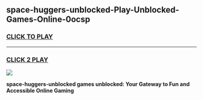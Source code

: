 
## space-huggers-unblocked-Play-Unblocked-Games-Online-0ocsp
<h3>
<a href="https://premium76.site?title=space-huggers-unblocked&ref=25A">CLICK TO PLAY</a></h3>
<hr>

<h3>
<a href="https://premium76.site?title=space-huggers-unblocked&ref=25A">CLICK 2 PLAY</a>
  
</h3>

<a href="https://premium76.site?title=space-huggers-unblocked&ref=25A"><img src="https://clearcache.store/games.png"></a>


**space-huggers-unblocked games unblocked: Your Gateway to Fun and Accessible Online Gaming**
